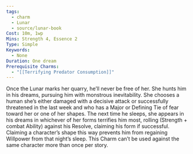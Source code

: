 ```yaml
---
tags:
  - charm
  - Lunar
  - source/lunar-book
Cost: 10m, 1wp
Mins: Strength 4, Essence 2
Type: Simple
Keywords:
  - None
Duration: One dream
Prerequisite Charms:
  - "[[Terrifying Predator Consumption]]"
---
```

Once the Lunar marks her quarry, he’ll never be free of her. She hunts him in his dreams, pursuing him with monstrous inevitability. She chooses a human she’s either damaged with a decisive attack or successfully threatened in the last week and who has a Major or Defining Tie of fear toward her or one of her shapes. The next time he sleeps, she appears in his dreams in whichever of her forms terrifies him most, rolling (Strength + combat Ability) against his Resolve, claiming his form if successful. Claiming a character’s shape this way prevents him from regaining Willpower from that night’s sleep. This Charm can’t be used against the same character more than once per story.